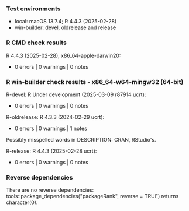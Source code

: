 ### Test environments

* local: macOS 13.7.4; R 4.4.3 (2025-02-28)
* win-builder: devel, oldrelease and release


### R CMD check results

R 4.4.3 (2025-02-28), x86_64-apple-darwin20:
* 0 errors | 0 warnings | 0 notes


### R win-builder check results - x86_64-w64-mingw32 (64-bit)

R-devel: R Under development (2025-03-09 r87914 ucrt):
* 0 errors | 0 warnings | 0 notes

R-oldrelease: R 4.3.3 (2024-02-29 ucrt):
* 0 errors | 0 warnings | 1 notes

Possibly misspelled words in DESCRIPTION: CRAN, RStudio's.

R-release: R 4.4.3 (2025-02-28 ucrt):
* 0 errors | 0 warnings | 0 notes


### Reverse dependencies

There are no reverse dependencies:
tools::package_dependencies("packageRank", reverse = TRUE) returns character(0).
